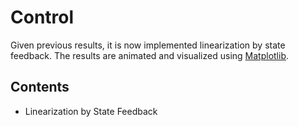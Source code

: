 # Control

Given previous results, it is now implemented linearization by state feedback. The results are animated and visualized using [Matplotlib](https://matplotlib.org/).

## Contents

- Linearization by State Feedback

